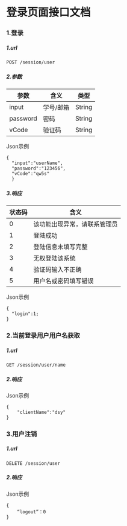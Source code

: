 ﻿# 登录页面接口文档

### 1.登录

##### 1.url

    POST /session/user

##### 2.参数

参数|含义|类型
--|--|--
input|学号/邮箱|String
password|密码|String
vCode|验证码|String

Json示例

    {
      "input":"userName",
      "password":"123456",
      "vCode":"qw5s"
      }

##### 3.响应

状态码|含义
--|--|
0|该功能出现异常，请联系管理员
1|登陆成功
2|登陆信息未填写完整
3|无权登陆该系统
4|验证码输入不正确
5|用户名或密码填写错误

Json示例

    {
      "login":1;
    }

### 2.当前登录用户用户名获取

##### 1.url

    GET /session/user/name

##### 2.响应
Json示例

    {
        "clientName":"dsy"
    }

### 3.用户注销

##### 1.url

    DELETE /session/user

##### 2.响应
Json示例

    {
        “logout”：0
    }